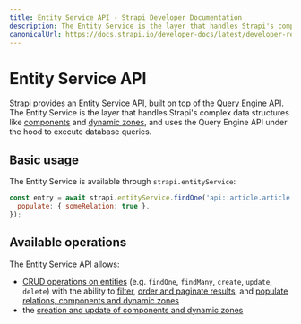 ```yaml
---
title: Entity Service API - Strapi Developer Documentation
description: The Entity Service is the layer that handles Strapi's complex data structures like components and dynamic zones, and uses the Query Engine API under the hood to execute database queries.
canonicalUrl: https://docs.strapi.io/developer-docs/latest/developer-resources/database-apis-reference/entity-service-api.html
---
```


# Entity Service API

Strapi provides an Entity Service API, built on top of the [Query Engine API](/developer-docs/latest/developer-resources/database-apis-reference/query-engine-api.md). The Entity Service is the layer that handles Strapi's complex data structures like [components](/developer-docs/latest/development/backend-customization/models.md#components-2) and [dynamic zones](/developer-docs/latest/development/backend-customization/models.md#dynamic-zones), and uses the Query Engine API under the hood to execute database queries.

## Basic usage

The Entity Service is available through `strapi.entityService`:

```js
const entry = await strapi.entityService.findOne('api::article.article', 1, {
  populate: { someRelation: true },
});
```

## Available operations

The Entity Service API allows:

- [CRUD operations on entities](/developer-docs/latest/developer-resources/database-apis-reference/entity-service/crud.md) (e.g. `findOne`, `findMany`, `create`, `update`, `delete`) with the ability to [filter](/developer-docs/latest/developer-resources/database-apis-reference/entity-service/filter.md), [order and paginate results](/developer-docs/latest/developer-resources/database-apis-reference/entity-service/order-pagination.md), and [populate relations, components and dynamic zones](/developer-docs/latest/developer-resources/database-apis-reference/entity-service/populate.md)
- the [creation and update of components and dynamic zones](/developer-docs/latest/developer-resources/database-apis-reference/entity-service/components-dynamic-zones.md)
